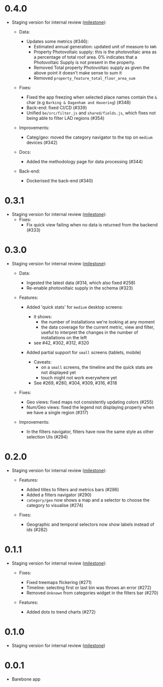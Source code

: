 # 0.4.0

- Staging version for internal review ([milestone](https://github.com/nestauk/asf_hp_market_tracker/milestone/12?closed=1)):
	- Data:
		- Updates some metrics (#346):
			- Estimated annual generation: updated unit of measure to `kWh`
			- Property Photovoltaic supply: this is the photovoltaic area as a
				percentage of total roof area.
				0% indicates that a Photovoltaic Supply is not present in the property.
			- Removed Total property Photovoltaic supply as given the above point
				it doesn't make sense to sum it
			- Removed `property_feature_total_floor_area_sum`

	- Fixes:
		- Fixed the app freezing when selected place names contain the `&` char
			(e.g `Barking & Dagenham and Havering`) (#348)
		- Back-end: fixed CI/CD (#339)
		- Unified `be/src/filter.js` and `shared/fields.js`, which fixes
			not being able to filter LAD regions (#354)

	- Improvements:
		- Categ/geo: moved the category navigator to the top on `medium` devices (#342)

	- Docs:
		- Added the methodology page for data processing (#344)

	- Back-end:
		- Dockerised the back-end (#340)


# 0.3.1

- Staging version for internal review ([milestone](https://github.com/nestauk/asf_hp_market_tracker/milestone/13?closed=1)):
	- Fixes:
		- Fix quick view failing when no data is returned from the backend (#333)

# 0.3.0

- Staging version for internal review ([milestone](https://github.com/nestauk/asf_hp_market_tracker/milestone/11?closed=1)):
	- Data:
		- Ingested the latest data (#314, which also fixed #258)
		- Re-enable photovoltaic supply in the schema (#323)

	- Features:
		- Added 'quick stats' for `medium` desktop screens:
			- it shows:
				- the number of installations we're looking at any moment
				- the data coverage for the current metric, view and filter,
				  useful to interpret the changes in the number of installations
					on the left
			- see #42, #302, #312, #320

		- Added partial support for `small` screens (tablets, mobile)
			- Caveats:
				- on a `small` screens, the timeline and the quick stats are not
					displayed yet
				- touch might not work everywhere yet
			- See #269, #280, #304, #309, #316, #318

	- Fixes:
		- Geo views: fixed maps not consistently updating colors (#255)
		- Num/Geo views: fixed the legend not displaying properly when we have a
			single region (#317)

	- Improvements:
		- In the filters navigator, filters have now the same style as other selection UIs (#294)

# 0.2.0

- Staging version for internal review ([milestone](https://github.com/nestauk/asf_hp_market_tracker/milestone/9?closed=1)):
	- Features:
		- Added titles to filters and metrics bars (#286)
		- Added a filters navigator (#290)
		- `category/geo` now shows a map and a selector to choose the category to visualise (#274)

	- Fixes:
		- Geographic and temporal selectors now show labels instead of ids (#282)

# 0.1.1

- Staging version for internal review ([milestone](https://github.com/nestauk/asf_hp_market_tracker/milestone/8?closed=1)):
	- Fixes:
		- Fixed treemaps flickering (#271)
		- Timeline: selecting first or last bin was throws an error (#272)
		- Removed `Unknown` from categories widget in the filters bar (#270)

	- Features:
		- Added dots to trend charts (#272)

# 0.1.0

- Staging version for internal review ([milestone](https://github.com/nestauk/asf_hp_market_tracker/milestone/1?closed=1))

# 0.0.1

- Barebone app
